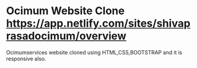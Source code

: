 # Ocimum Website Clone https://app.netlify.com/sites/shivaprasadocimum/overview
Ocimumservices website cloned using HTML,CSS,BOOTSTRAP and it is responsive also.
